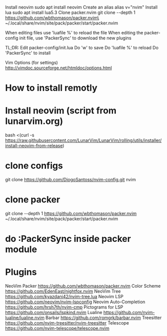 


Install neovim
sudo apt install neovim
Create an alias
alias v="nvim"
Install lua
sudo apt install lua5.3
Clone packer.nvim
git clone --depth 1 https://github.com/wbthomason/packer.nvim\
~/.local/share/nvim/site/pack/packer/start/packer.nvim



When editing files use 'luafile %' to reload the file
When editing the packer-config init file, use 'PackerSync' to download 
    the new plugins

TL;DR:
Edit packer-config/init.lua
Do 'w'          to save
Do 'luafile %'  to reload
Do 'PackerSync' to install

Vim Options (for settings)
http://vimdoc.sourceforge.net/htmldoc/options.html

# How to install remotly
# Install neovim (script from lunarvim.org)
bash <(curl -s https://raw.githubusercontent.com/LunarVim/LunarVim/rolling/utils/installer/install-neovim-from-release)
# clone configs
git clone https://github.com/DiogoSantoss/nvim-config.git nvim
# clone packer
git clone --depth 1 https://github.com/wbthomason/packer.nvim ~/.local/share/nvim/site/pack/packer/start/packer.nvim
# do :PackerSync inside packer module

# Plugins

NeoVim Packer
https://github.com/wbthomason/packer.nvim
Color Scheme
https://github.com/EdenEast/nightfox.nvim
NeoVim Tree
https://github.com/kyazdani42/nvim-tree.lua
Neovim LSP
https://github.com/neovim/nvim-lspconfig
Neovim Auto-Completion
https://github.com/hrsh7th/nvim-cmp
Pictograms for LSP
https://github.com/onsails/lspkind.nvim
Lualine
https://github.com/nvim-lualine/lualine.nvim
Barbar
https://github.com/romgrk/barbar.nvim
Treesitter
https://github.com/nvim-treesitter/nvim-treesitter
Telescope
https://github.com/nvim-telescope/telescope.nvim
